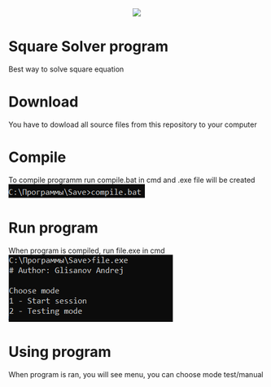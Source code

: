 <div style="text-align:center"><img src="(https://cs6.pikabu.ru/avatars/885/v885226-734042827.jpg)" /></div>

# Square Solver program
Best way to solve square equation
# Download 
You have to dowload all source files from this repository to your computer
# Compile
To compile programm run compile.bat in cmd and .exe file will be created\
![plot](https://github.com/CiberMonah/SquareSolver/blob/main_1/img/Compile.png)
# Run program
When program is compiled, run file.exe in cmd
![plot](https://github.com/CiberMonah/SquareSolver/blob/main_1/img/Run.png)
# Using program
When program is ran, you will see menu, you can choose mode test/manual
